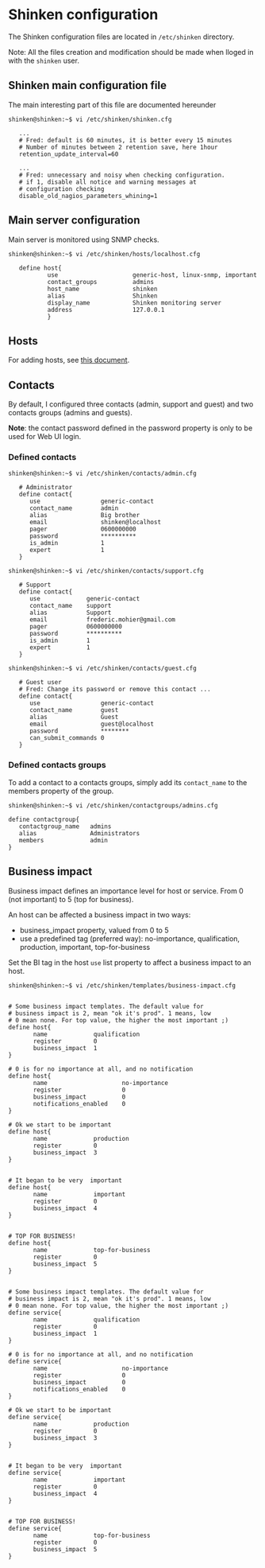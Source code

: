 # Shinken configuration

The Shinken configuration files are located in `/etc/shinken` directory.

Note: All the files creation and modification should be made when lloged in with the `shinken` user.

## Shinken main configuration file

The main interesting part of this file are documented hereunder

```
shinken@shinken:~$ vi /etc/shinken/shinken.cfg

   ...
   # Fred: default is 60 minutes, it is better every 15 minutes
   # Number of minutes between 2 retention save, here 1hour
   retention_update_interval=60

   ...
   # Fred: unnecessary and noisy when checking configuration.
   # if 1, disable all notice and warning messages at
   # configuration checking
   disable_old_nagios_parameters_whining=1

```

## Main server configuration
Main server is monitored using SNMP checks.

```
shinken@shinken:~$ vi /etc/shinken/hosts/localhost.cfg

   define host{
           use                     generic-host, linux-snmp, important
           contact_groups          admins
           host_name               shinken
           alias                   Shinken
           display_name            Shinken monitoring server
           address                 127.0.0.1
           }
```

## Hosts
For adding hosts, see [this document](Host-adding.md).

## Contacts

By default, I configured three contacts (admin, support and guest) and two contacts groups (admins and guests).

**Note**: the contact password defined in the password property is only to be used for Web UI login.

### Defined contacts
```
shinken@shinken:~$ vi /etc/shinken/contacts/admin.cfg

   # Administrator
   define contact{
      use                 generic-contact
      contact_name        admin
      alias               Big brother
      email               shinken@localhost
      pager               0600000000
      password            **********
      is_admin            1
      expert              1
   }
```

```
shinken@shinken:~$ vi /etc/shinken/contacts/support.cfg

   # Support
   define contact{
      use             generic-contact
      contact_name    support
      alias           Support
      email           frederic.mohier@gmail.com
      pager           0600000000
      password        **********
      is_admin        1
      expert          1
   }
```

```
shinken@shinken:~$ vi /etc/shinken/contacts/guest.cfg

   # Guest user
   # Fred: Change its password or remove this contact ...
   define contact{
      use                 generic-contact
      contact_name        guest
      alias               Guest
      email               guest@localhost
      password            ********
      can_submit_commands 0
   }

```

### Defined contacts groups

To add a contact to a contacts groups, simply add its `contact_name` to the members property of the group.

```
shinken@shinken:~$ vi /etc/shinken/contactgroups/admins.cfg

define contactgroup{
   contactgroup_name   admins
   alias               Administrators
   members             admin
}
```

## Business impact

Business impact defines an importance level for host or service. From 0 (not important) to 5 (top for business).

An host can be affected a business impact in two ways:

- business_impact property, valued from 0 to 5
- use a predefined tag (preferred way): no-importance, qualification, production, important, top-for-business

Set the BI tag in the host `use` list property to affect a business impact to an host.

```
shinken@shinken:~$ vi /etc/shinken/templates/business-impact.cfg


# Some business impact templates. The default value for
# business impact is 2, mean "ok it's prod". 1 means, low
# 0 mean none. For top value, the higher the most important ;)
define host{
       name             qualification
       register         0
       business_impact  1
}

# 0 is for no importance at all, and no notification
define host{
       name                     no-importance
       register                 0
       business_impact          0
       notifications_enabled    0
}

# Ok we start to be important
define host{
       name             production
       register         0
       business_impact  3
}


# It began to be very  important
define host{
       name             important
       register         0
       business_impact  4
}


# TOP FOR BUSINESS!
define host{
       name             top-for-business
       register         0
       business_impact  5
}


# Some business impact templates. The default value for
# business impact is 2, mean "ok it's prod". 1 means, low
# 0 mean none. For top value, the higher the most important ;)
define service{
       name             qualification
       register         0
       business_impact  1
}

# 0 is for no importance at all, and no notification
define service{
       name                     no-importance
       register                 0
       business_impact          0
       notifications_enabled    0
}

# Ok we start to be important
define service{
       name             production
       register         0
       business_impact  3
}


# It began to be very  important
define service{
       name             important
       register         0
       business_impact  4
}


# TOP FOR BUSINESS!
define service{
       name             top-for-business
       register         0
       business_impact  5
}

```


